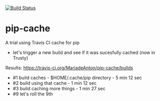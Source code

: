 [![Build Status](https://travis-ci.org/MariadeAnton/pip-cache.svg)](https://travis-ci.org/MariadeAnton/pip-cache)

# pip-cache

A trial using Travis CI cache for pip 

- let's trigger a new build and see if it was sucesfully cached (now in Trusty)

Results: https://travis-ci.org/MariadeAnton/pip-cache/builds 
- #1 build caches - $HOME/.cache/pip directory - 5 min 12 sec
- #2 build using that cache - 1 min 12 sec
- #3 build caching more things - 1 min 27 sec
- #9 let's roll the 9th
